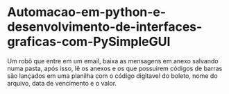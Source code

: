 # Automacao-em-python-e-desenvolvimento-de-interfaces-graficas-com-PySimpleGUI
 Um robô que entre em um email, baixa as mensagens em anexo salvando numa pasta, após isso, lê os anexos e os que possuirem códigos de barras são lançados em uma planilha com o código digitavel do boleto, nome do arquivo, data de vencimento e o valor.
